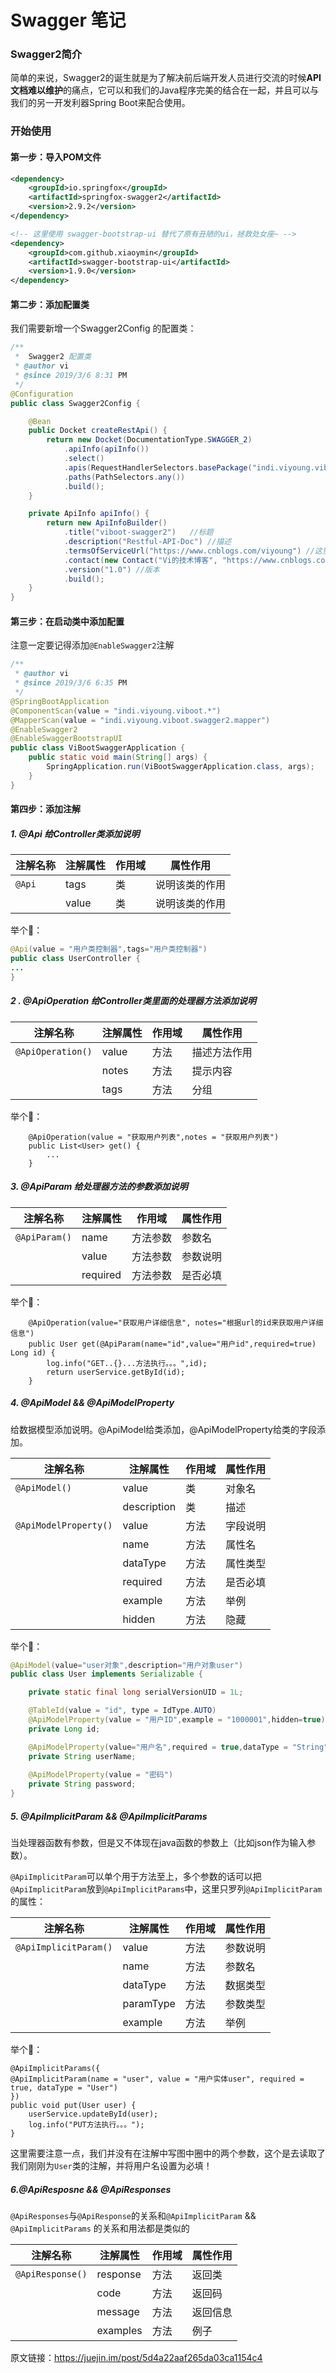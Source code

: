 # Swagger 笔记

### Swagger2简介

简单的来说，Swagger2的诞生就是为了解决前后端开发人员进行交流的时候**API文档难以维护**的痛点，它可以和我们的Java程序完美的结合在一起，并且可以与我们的另一开发利器Spring Boot来配合使用。

### 开始使用

#### 第一步：导入POM文件

```xml
<dependency>
    <groupId>io.springfox</groupId>
    <artifactId>springfox-swagger2</artifactId>
    <version>2.9.2</version>
</dependency> 

<!-- 这里使用 swagger-bootstrap-ui 替代了原有丑陋的ui，拯救处女座~ -->
<dependency>
    <groupId>com.github.xiaoymin</groupId>
    <artifactId>swagger-bootstrap-ui</artifactId>
    <version>1.9.0</version>
</dependency>
```

#### 第二步：添加配置类

我们需要新增一个Swagger2Config 的配置类：

```java
/**
 *	Swagger2 配置类
 * @author vi	
 * @since 2019/3/6 8:31 PM
 */
@Configuration
public class Swagger2Config {

    @Bean
    public Docket createRestApi() {
        return new Docket(DocumentationType.SWAGGER_2)
            .apiInfo(apiInfo())
            .select()
            .apis(RequestHandlerSelectors.basePackage("indi.viyoung.viboot.*"))
            .paths(PathSelectors.any())
            .build();
    }

    private ApiInfo apiInfo() {
        return new ApiInfoBuilder()
            .title("viboot-swagger2")	//标题
            .description("Restful-API-Doc")	//描述
            .termsOfServiceUrl("https://www.cnblogs.com/viyoung") //这里配置的是服务网站，我写的是我的博客园站点~欢迎关注~
            .contact(new Contact("Vi的技术博客", "https://www.cnblogs.com/viyoung", "18530069930@163.com")) // 三个参数依次是姓名，个人网站，邮箱
            .version("1.0") //版本
            .build();
    }
}
```

#### 第三步：在启动类中添加配置

注意一定要记得添加`@EnableSwagger2`注解

```java
/**
 * @author vi
 * @since 2019/3/6 6:35 PM
 */
@SpringBootApplication
@ComponentScan(value = "indi.viyoung.viboot.*")
@MapperScan(value = "indi.viyoung.viboot.swagger2.mapper")
@EnableSwagger2
@EnableSwaggerBootstrapUI
public class ViBootSwaggerApplication {
    public static void main(String[] args) {
        SpringApplication.run(ViBootSwaggerApplication.class, args);
    }
}

```

#### 第四步：添加注解

##### 1. @Api 给Controller类添加说明

| 注解名称 | 注解属性 | 作用域 | 属性作用       |
| -------- | -------- | ------ | -------------- |
| `@Api`   | tags     | 类     | 说明该类的作用 |
|          | value    | 类     | 说明该类的作用 |

举个🌰：

```java
@Api(value = "用户类控制器",tags="用户类控制器")
public class UserController {
...
}
```

##### 2 . @ApiOperation 给Controller类里面的处理器方法添加说明

| 注解名称          | 注解属性 | 作用域 | 属性作用     |
| ----------------- | -------- | ------ | ------------ |
| `@ApiOperation()` | value    | 方法   | 描述方法作用 |
|                   | notes    | 方法   | 提示内容     |
|                   | tags     | 方法   | 分组         |

举个🌰：

```
 	@ApiOperation(value = "获取用户列表",notes = "获取用户列表")
    public List<User> get() {
     	...   
	}
```



##### 3. @ApiParam 给处理器方法的参数添加说明

| 注解名称      | 注解属性 | 作用域   | 属性作用 |
| ------------- | -------- | -------- | -------- |
| `@ApiParam()` | name     | 方法参数 | 参数名   |
|               | value    | 方法参数 | 参数说明 |
|               | required | 方法参数 | 是否必填 |

举个🌰：

```
	@ApiOperation(value="获取用户详细信息", notes="根据url的id来获取用户详细信息")
    public User get(@ApiParam(name="id",value="用户id",required=true) Long id) {
        log.info("GET..{}...方法执行。。。",id);
        return userService.getById(id);
    }
```



##### 4. @ApiModel && @ApiModelProperty

给数据模型添加说明。@ApiModel给类添加，@ApiModelProperty给类的字段添加。

| 注解名称              | 注解属性    | 作用域 | 属性作用 |
| --------------------- | ----------- | ------ | -------- |
| `@ApiModel()`         | value       | 类     | 对象名   |
|                       | description | 类     | 描述     |
| `@ApiModelProperty()` | value       | 方法   | 字段说明 |
|                       | name        | 方法   | 属性名   |
|                       | dataType    | 方法   | 属性类型 |
|                       | required    | 方法   | 是否必填 |
|                       | example     | 方法   | 举例     |
|                       | hidden      | 方法   | 隐藏     |

举个🌰：

```java
@ApiModel(value="user对象",description="用户对象user")
public class User implements Serializable {

    private static final long serialVersionUID = 1L;

    @TableId(value = "id", type = IdType.AUTO)
    @ApiModelProperty(value = "用户ID",example = "1000001",hidden=true)
    private Long id;

    @ApiModelProperty(value="用户名",required = true,dataType = "String")
    private String userName;
    
    @ApiModelProperty(value = "密码")
    private String password;
}
```

##### 5. @ApiImplicitParam && @ApiImplicitParams

当处理器函数有参数，但是又不体现在java函数的参数上（比如json作为输入参数）。

`@ApiImplicitParam`可以单个用于方法至上，多个参数的话可以把`@ApiImplicitParam`放到`@ApiImplicitParams`中，这里只罗列`@ApiImplicitParam`的属性：


| 注解名称              | 注解属性  | 作用域 | 属性作用 |
| --------------------- | --------- | ------ | -------- |
| `@ApiImplicitParam()` | value     | 方法   | 参数说明 |
|                       | name      | 方法   | 参数名   |
|                       | dataType  | 方法   | 数据类型 |
|                       | paramType | 方法   | 参数类型 |
|                       | example   | 方法   | 举例     |

举个🌰：

```
@ApiImplicitParams({
@ApiImplicitParam(name = "user", value = "用户实体user", required = true, dataType = "User")
})
public void put(User user) {
    userService.updateById(user);
    log.info("PUT方法执行。。。");
}
```

这里需要注意一点，我们并没有在注解中写图中圈中的两个参数，这个是去读取了我们刚刚为`User`类的注解，并将用户名设置为必填！

##### 6.@ApiResposne && @ApiResponses

`@ApiResponses`与`@ApiResponse`的关系和`@ApiImplicitParam` && `@ApiImplicitParams` 的关系和用法都是类似的

| 注解名称         | 注解属性 | 作用域 | 属性作用 |
| ---------------- | -------- | ------ | -------- |
| `@ApiResponse()` | response | 方法   | 返回类   |
|                  | code     | 方法   | 返回码   |
|                  | message  | 方法   | 返回信息 |
|                  | examples | 方法   | 例子     |



原文链接：https://juejin.im/post/5d4a22aaf265da03ca1154c4
